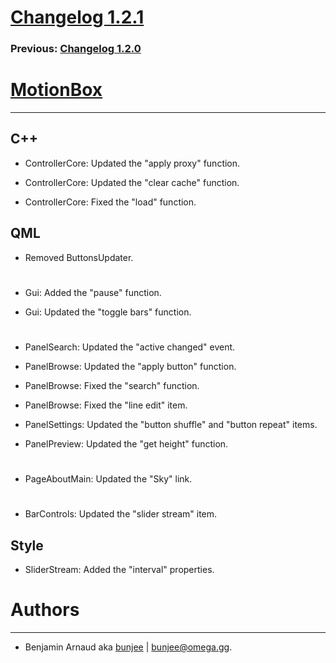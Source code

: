 # [Changelog 1.2.1](http://omega.gg/MotionBox/changes/1.2.1.html)

### Previous: [Changelog 1.2.0](1.2.0.html)

# [MotionBox](http://omega.gg/MotionBox)
---

## C++

- ControllerCore: Updated the "apply proxy" function.

- ControllerCore: Updated the "clear cache" function.

- ControllerCore: Fixed the "load" function.


## QML

- Removed ButtonsUpdater.

#

- Gui: Added the "pause" function.

- Gui: Updated the "toggle bars" function.

#

- PanelSearch: Updated the "active changed" event.

- PanelBrowse: Updated the "apply button" function.

- PanelBrowse: Fixed the "search" function.

- PanelBrowse: Fixed the "line edit" item.

- PanelSettings: Updated the "button shuffle" and "button repeat" items.

- PanelPreview: Updated the "get height" function.

#

- PageAboutMain: Updated the "Sky" link.

#

- BarControls: Updated the "slider stream" item.


## Style

- SliderStream: Added the "interval" properties.


# Authors
---

- Benjamin Arnaud aka [bunjee](http://bunjee.me) | <bunjee@omega.gg>.
